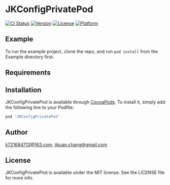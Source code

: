 # JKConfigPrivatePod

[![CI Status](http://img.shields.io/travis/k721684713@163.com/JKConfigPrivatePod.svg?style=flat)](https://travis-ci.org/k721684713@163.com/JKConfigPrivatePod)
[![Version](https://img.shields.io/cocoapods/v/JKConfigPrivatePod.svg?style=flat)](http://cocoapods.org/pods/JKConfigPrivatePod)
[![License](https://img.shields.io/cocoapods/l/JKConfigPrivatePod.svg?style=flat)](http://cocoapods.org/pods/JKConfigPrivatePod)
[![Platform](https://img.shields.io/cocoapods/p/JKConfigPrivatePod.svg?style=flat)](http://cocoapods.org/pods/JKConfigPrivatePod)

## Example

To run the example project, clone the repo, and run `pod install` from the Example directory first.

## Requirements

## Installation

JKConfigPrivatePod is available through [CocoaPods](http://cocoapods.org). To install
it, simply add the following line to your Podfile:

```ruby
pod 'JKConfigPrivatePod'
```

## Author

k721684713@163.com, jikuan.chang@gmail.com

## License

JKConfigPrivatePod is available under the MIT license. See the LICENSE file for more info.
